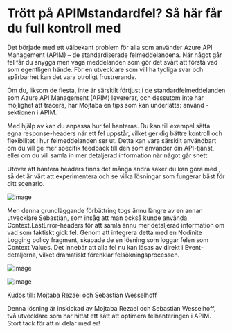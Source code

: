 # Trött på APIMstandardfel? Så här får du full kontroll med <on-error>

Det började med ett välbekant problem för alla som använder Azure API Management (APIM) – de standardiserade felmeddelandena. När något går fel får du snygga men vaga meddelanden som gör det svårt att förstå vad som egentligen hände. För en utvecklare som vill ha tydliga svar och spårbarhet kan det vara otroligt frustrerande.

Om du, liksom de flesta, inte är särskilt förtjust i de standardfelmeddelanden som Azure API Management (APIM) levererar, och dessutom inte har möjlighet att tracera, har Mojtaba en tips som kan underlätta: använd <on-error>-sektionen i APIM.

Med hjälp av <on-error> kan du anpassa hur fel hanteras. Du kan till exempel sätta egna response-headers när ett fel uppstår, vilket ger dig bättre kontroll och flexibilitet i hur felmeddelanden ser ut. Detta kan vara särskilt användbart om du vill ge mer specifik feedback till den som använder din API-tjänst, eller om du vill samla in mer detaljerad information när något går snett.

Utöver att hantera headers finns det många andra saker du kan göra med <on-error>, så det är värt att experimentera och se vilka lösningar som fungerar bäst för ditt scenario.


![image](https://github.com/user-attachments/assets/1eeba821-ba18-4c12-a6e7-3b925bce9707)


Men denna grundläggande förbättring togs ännu längre av en annan utvecklare Sebastian, som insåg att man också kunde använda Context.LastError-headers för att samla ännu mer detaljerad information om vad som faktiskt gick fel. Genom att integrera detta med en Nodinite Logging policy fragment, skapade de en lösning som loggar felen som Context Values. Det innebär att alla fel nu kan läsas av direkt i Event-detaljerna, vilket dramatiskt förenklar felsökningsprocessen.

 
![image](https://github.com/user-attachments/assets/c05796c4-12b6-4a75-91a4-568b5befd455)

 

![image](https://github.com/user-attachments/assets/580b78b0-425e-4638-97f9-6f62b7415455)


Kudos till: Mojtaba Rezaei och Sebastian Wesselhoff

Denna lösning är inskickad av Mojtaba Rezaei och Sebastian Wesselhoff, två utvecklare som har hittat ett sätt att optimera felhanteringen i APIM. Stort tack för att ni delar med er!

